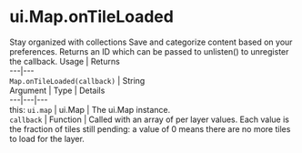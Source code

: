  
#  ui.Map.onTileLoaded
Stay organized with collections  Save and categorize content based on your preferences. 
Returns an ID which can be passed to unlisten() to unregister the callback.
Usage | Returns  
---|---  
`Map.onTileLoaded(callback)` | String  
Argument | Type | Details  
---|---|---  
this: `ui.map` | ui.Map | The ui.Map instance.  
`callback` | Function | Called with an array of per layer values. Each value is the fraction of tiles still pending: a value of 0 means there are no more tiles to load for the layer.  
